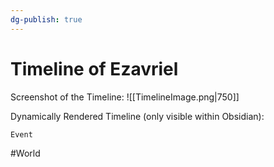 ```yaml
---
dg-publish: true
---
```


# Timeline of Ezavriel

Screenshot of the Timeline:
![[TimelineImage.png|750]]

Dynamically Rendered Timeline (only visible within Obsidian):
```timeline
Event
```

#World 